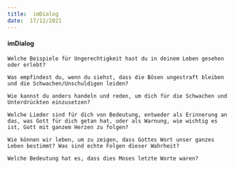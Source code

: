 ```yaml
---
title:  imDialog
date:  17/12/2021
---
```


#### imDialog

`Welche Beispiele für Ungerechtigkeit hast du in deinem Leben gesehen oder erlebt?`

`Was empfindest du, wenn du siehst, dass die Bösen ungestraft bleiben und die Schwachen/Unschuldigen leiden?`

`Wie kannst du anders handeln und reden, um dich für die Schwachen und Unterdrückten einzusetzen? `

`Welche Lieder sind für dich von Bedeutung, entweder als Erinnerung an das, was Gott für dich getan hat, oder als Warnung, wie wichtig es ist, Gott mit ganzem Herzen zu folgen?`

`Wie können wir leben, um zu zeigen, dass Gottes Wort unser ganzes Leben bestimmt? Was sind echte Folgen dieser Wahrheit?`

`Welche Bedeutung hat es, dass dies Moses letzte Worte waren?`
